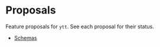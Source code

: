 # Proposals

Feature proposals for `ytt`. See each proposal for their status.

- [Schemas](001-schemas/)
